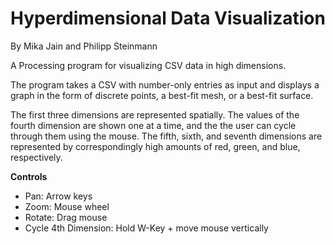 Hyperdimensional Data Visualization
===================================
By Mika Jain and Philipp Steinmann

A Processing program for visualizing CSV data in high dimensions.

The program takes a CSV with number-only entries as input and displays a graph in the form of discrete points, a best-fit mesh, or a best-fit surface.

The first three dimensions are represented spatially. The values of the fourth dimension are shown one at a time, and the the user can cycle through them using the mouse. The fifth, sixth, and seventh dimensions are represented by correspondingly high amounts of red, green, and blue, respectively.

**Controls**
- Pan: Arrow keys
- Zoom: Mouse wheel
- Rotate: Drag mouse
- Cycle 4th Dimension: Hold W-Key + move mouse vertically
